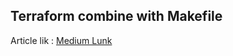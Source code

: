 <h2>Terraform combine with Makefile</h2>

Article lik : 
[Medium Lunk](https://dashdevops.medium.com/terraform-and-makefile-for-operations-57dc2a2e71e_)